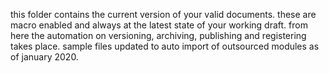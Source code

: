 this folder contains the current version of your valid documents. these are macro enabled and always at the latest state of your working draft. from here the automation on versioning, archiving, publishing and registering takes place.
sample files updated to auto import of outsourced modules as of january 2020.